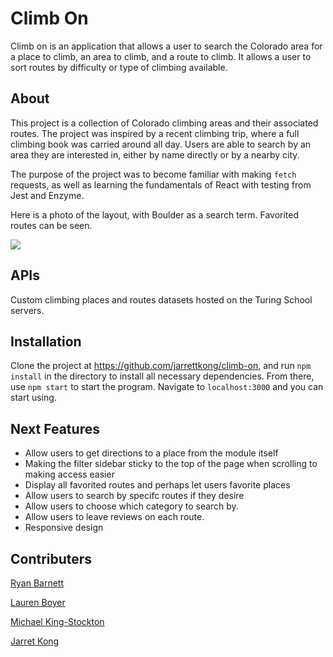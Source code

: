 # Climb On

Climb on is an application that allows a user to search the Colorado area for a place to climb, an area to climb, and a route to climb. It allows a user to sort routes by difficulty or type of climbing available. 

## About

This project is a collection of Colorado climbing areas and their associated routes. The project was inspired by a recent climbing trip, where a full climbing book was carried around all day. Users are able to search by an area they are interested in, either by name directly or by a nearby city.

The purpose of the project was to become familiar with making `fetch` requests, as well as learning the fundamentals of React with testing from Jest and Enzyme.

Here is a photo of the layout, with Boulder as a search term. Favorited routes can be seen.

![](https://i.imgur.com/7nEfWNJ.jpg)

## APIs

Custom climbing places and routes datasets hosted on the Turing School servers.

## Installation

Clone the project at https://github.com/jarrettkong/climb-on, and run `npm install` in the directory to install all necessary dependencies. From there, use `npm start` to start the program. Navigate to `localhost:3000` and you can start using.

## Next Features

- Allow users to get directions to a place from the module itself
- Making the filter sidebar sticky to the top of the page when scrolling to making access easier
- Display all favorited routes and perhaps let users favorite places
- Allow users to search by specifc routes if they desire
- Allow users to choose which category to search by.
- Allow users to leave reviews on each route.
- Responsive design

## Contributers

[Ryan Barnett](https://github.com/RyanDBarnett)

[Lauren Boyer](https://github.com/lboyer4)

[Michael King-Stockton](https://github.com/KStockton)

[Jarret Kong](https://github.com/jarrettkong)

